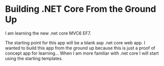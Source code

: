 # Building .NET Core From the Ground Up
I am learning the new .net core MVC6 EF7.

The starting point for this app will be a blank asp .net core web app. I wanted to build this app from the ground up because this is just a proof of concept app for learning... When I am more familiar with .net core I will start using the starting templates.

